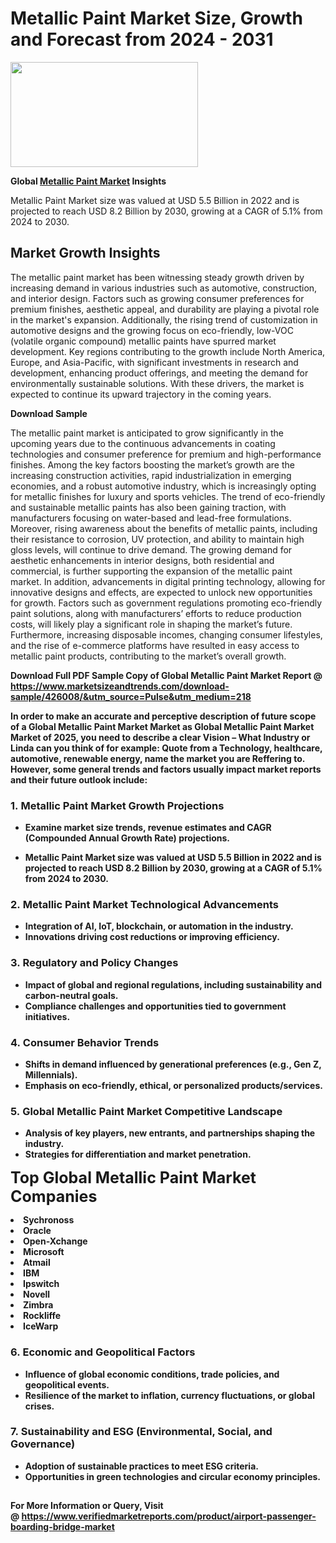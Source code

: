 <H1>Metallic Paint Market Size, Growth and Forecast from 2024 - 2031</H1><img class="aligncenter size-medium wp-image-584254" src="https://thirdeyenews.in/wp-content/uploads/2024/09/Global-Market-Research-300x168.jpeg" alt="" width="300" height="168" /><p><strong>Global&nbsp;<a href="https://www.marketsizeandtrends.com/download-sample/426008/&amp;utm_source=Pulse&amp;utm_medium=218">Metallic Paint Market</a> Insights</strong></p><p>Metallic Paint Market size was valued at USD 5.5 Billion in 2022 and is projected to reach USD 8.2 Billion by 2030, growing at a CAGR of 5.1% from 2024 to 2030.</p><p><h2>Market Growth Insights</h2> <p>The metallic paint market has been witnessing steady growth driven by increasing demand in various industries such as automotive, construction, and interior design. Factors such as growing consumer preferences for premium finishes, aesthetic appeal, and durability are playing a pivotal role in the market's expansion. Additionally, the rising trend of customization in automotive designs and the growing focus on eco-friendly, low-VOC (volatile organic compound) metallic paints have spurred market development. Key regions contributing to the growth include North America, Europe, and Asia-Pacific, with significant investments in research and development, enhancing product offerings, and meeting the demand for environmentally sustainable solutions. With these drivers, the market is expected to continue its upward trajectory in the coming years.</p> <p><strong>Download Sample</strong></p> <p>The metallic paint market is anticipated to grow significantly in the upcoming years due to the continuous advancements in coating technologies and consumer preference for premium and high-performance finishes. Among the key factors boosting the market’s growth are the increasing construction activities, rapid industrialization in emerging economies, and a robust automotive industry, which is increasingly opting for metallic finishes for luxury and sports vehicles. The trend of eco-friendly and sustainable metallic paints has also been gaining traction, with manufacturers focusing on water-based and lead-free formulations. Moreover, rising awareness about the benefits of metallic paints, including their resistance to corrosion, UV protection, and ability to maintain high gloss levels, will continue to drive demand. The growing demand for aesthetic enhancements in interior designs, both residential and commercial, is further supporting the expansion of the metallic paint market. In addition, advancements in digital printing technology, allowing for innovative designs and effects, are expected to unlock new opportunities for growth. Factors such as government regulations promoting eco-friendly paint solutions, along with manufacturers’ efforts to reduce production costs, will likely play a significant role in shaping the market’s future. Furthermore, increasing disposable incomes, changing consumer lifestyles, and the rise of e-commerce platforms have resulted in easy access to metallic paint products, contributing to the market’s overall growth. <p><strong></p><p><span class=""><strong>Download Full PDF Sample Copy of Global Metallic Paint Market Report</strong> @ <a href="https://www.marketsizeandtrends.com/download-sample/426008/&amp;utm_source=Pulse&amp;utm_medium=218" target="_blank">https://www.marketsizeandtrends.com/download-sample/426008/&amp;utm_source=Pulse&amp;utm_medium=218</a></span></p><p>In order to make an accurate and perceptive description of future scope of a Global&nbsp;Metallic Paint Market Market as Global&nbsp;Metallic Paint Market Market of 2025, you need to describe a clear Vision &ndash; What Industry or Linda can you think of for example: Quote from a Technology, healthcare, automotive, renewable energy, name the market you are Reffering to. However, some general trends and factors usually impact market reports and their future outlook include:</p><h3>1.&nbsp;<strong>Metallic Paint Market Growth Projections</strong></h3><ul><li>Examine market size trends, revenue estimates and CAGR (Compounded Annual Growth Rate) projections.</li><li><p>Metallic Paint Market size was valued at USD 5.5 Billion in 2022 and is projected to reach USD 8.2 Billion by 2030, growing at a CAGR of 5.1% from 2024 to 2030.</p></li></ul><h3>2.&nbsp;<strong>Metallic Paint Market Technological Advancements</strong></h3><ul><li>Integration of AI, IoT, blockchain, or automation in the industry.</li><li>Innovations driving cost reductions or improving efficiency.</li></ul><h3>3.&nbsp;<strong>Regulatory and Policy Changes</strong></h3><ul><li>Impact of global and regional regulations, including sustainability and carbon-neutral goals.</li><li>Compliance challenges and opportunities tied to government initiatives.</li></ul><h3>4.&nbsp;<strong>Consumer Behavior Trends</strong></h3><ul><li>Shifts in demand influenced by generational preferences (e.g., Gen Z, Millennials).</li><li>Emphasis on eco-friendly, ethical, or personalized products/services.</li></ul><h3>5.&nbsp;<strong>Global Metallic Paint Market Competitive Landscape</strong></h3><ul><li>Analysis of key players, new entrants, and partnerships shaping the industry.</li><li>Strategies for differentiation and market penetration.</li></ul><p data-pm-slice="1 1 []"><span style="color: inherit; font-family: inherit; font-size: 25px;">Top Global Metallic Paint Market Companies</span></p><div class="" data-test-id=""><p><li>Sychronoss</li><li> Oracle</li><li> Open-Xchange</li><li> Microsoft</li><li> Atmail</li><li> IBM</li><li> Ipswitch</li><li> Novell</li><li> Zimbra</li><li> Rockliffe</li><li> IceWarp</li></p></div><h3>6.&nbsp;<strong>Economic and Geopolitical Factors</strong></h3><ul><li>Influence of global economic conditions, trade policies, and geopolitical events.</li><li>Resilience of the market to inflation, currency fluctuations, or global crises.</li></ul><h3>7.&nbsp;<strong>Sustainability and ESG (Environmental, Social, and Governance)</strong></h3><ul><li>Adoption of sustainable practices to meet ESG criteria.</li><li>Opportunities in green technologies and circular economy principles.</li></ul><h2><strong style="font-size: 14px;">For More Information or Query, Visit @&nbsp;</strong><a style="background-color: #ffffff; font-size: 14px;" href="https://www.marketsizeandtrends.com/report/metallic-paint-market/" target="_blank">https://www.verifiedmarketreports.com/product/airport-passenger-boarding-bridge-market</a></h2>
